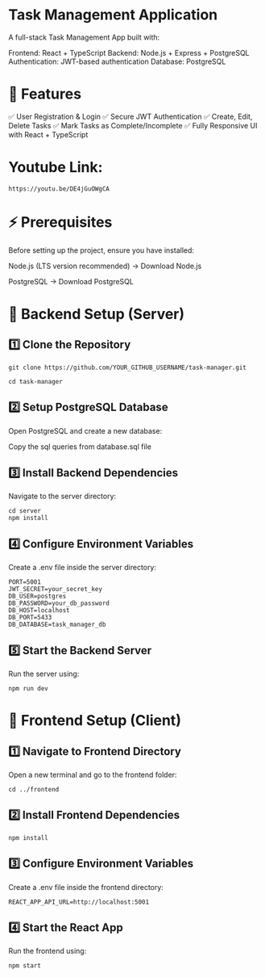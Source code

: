 # Task Management Application
A full-stack Task Management App built with:

Frontend: React + TypeScript
Backend: Node.js + Express + PostgreSQL
Authentication: JWT-based authentication
Database: PostgreSQL
# 🚀 Features
✅ User Registration & Login
✅ Secure JWT Authentication
✅ Create, Edit, Delete Tasks
✅ Mark Tasks as Complete/Incomplete
✅ Fully Responsive UI with React + TypeScript


# Youtube Link:
``` 
https://youtu.be/DE4jGuOWgCA
``` 



# ⚡ Prerequisites
Before setting up the project, ensure you have installed:

Node.js (LTS version recommended) → Download Node.js

PostgreSQL → Download PostgreSQL

# 📌 Backend Setup (Server)
## 1️⃣ Clone the Repository

``` 
git clone https://github.com/YOUR_GITHUB_USERNAME/task-manager.git

cd task-manager
```

## 2️⃣ Setup PostgreSQL Database

Open PostgreSQL and create a new database:

Copy the sql queries from database.sql file

## 3️⃣ Install Backend Dependencies
Navigate to the server directory:

```
cd server
npm install
```


## 4️⃣ Configure Environment Variables

Create a .env file inside the server directory:

``` 
PORT=5001
JWT_SECRET=your_secret_key
DB_USER=postgres
DB_PASSWORD=your_db_password
DB_HOST=localhost
DB_PORT=5433
DB_DATABASE=task_manager_db
``` 

## 5️⃣ Start the Backend Server
Run the server using:

``` 
npm run dev
``` 

# 📌 Frontend Setup (Client)

## 1️⃣ Navigate to Frontend Directory
Open a new terminal and go to the frontend folder:
``` 
cd ../frontend
``` 
## 2️⃣ Install Frontend Dependencies
``` 
npm install
``` 
## 3️⃣ Configure Environment Variables
Create a .env file inside the frontend directory:
``` 
REACT_APP_API_URL=http://localhost:5001
``` 
## 4️⃣ Start the React App

Run the frontend using:
``` 
npm start
``` 